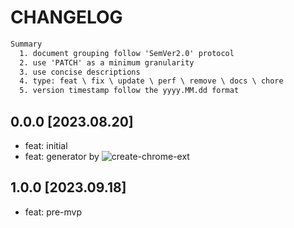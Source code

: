 # CHANGELOG

```txt
Summary
  1. document grouping follow 'SemVer2.0' protocol
  2. use 'PATCH' as a minimum granularity
  3. use concise descriptions
  4. type: feat \ fix \ update \ perf \ remove \ docs \ chore
  5. version timestamp follow the yyyy.MM.dd format
```

## 0.0.0 [2023.08.20]

- feat: initial
- feat: generator by ![create-chrome-ext](https://www.npmjs.com/package/create-chrome-ext)

## 1.0.0 [2023.09.18]

- feat: pre-mvp
